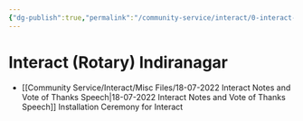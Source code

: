 ```yaml
---
{"dg-publish":true,"permalink":"/community-service/interact/0-interact-directory/","dgHomeLink":true,"dgPassFrontmatter":true}
---
```


# Interact (Rotary) Indiranagar
- [[Community Service/Interact/Misc Files/18-07-2022 Interact Notes and Vote of Thanks Speech|18-07-2022 Interact Notes and Vote of Thanks Speech]] Installation Ceremony for Interact